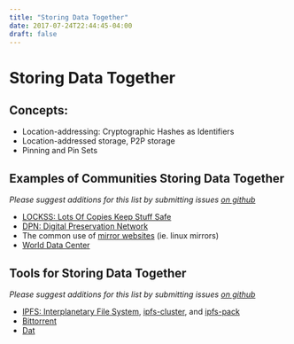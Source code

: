 ```yaml
---
title: "Storing Data Together"
date: 2017-07-24T22:44:45-04:00
draft: false
---
```


# Storing Data Together

## Concepts:
- Location-addressing: Cryptographic Hashes as Identifiers
- Location-addressed storage, P2P storage
- Pinning and Pin Sets

## Examples of Communities Storing Data Together
_Please suggest additions for this list by submitting issues [on github](https://github.com/datatogether/website)_

- [LOCKSS: Lots Of Copies Keep Stuff Safe](https://www.lockss.org/)
- [DPN: Digital Preservation Network](https://www.dpn.org/)
- The common use of [mirror websites](https://en.wikipedia.org/wiki/Mirror_website) (ie. linux mirrors)
- [World Data Center](https://en.wikipedia.org/wiki/World_Data_Center)

## Tools for Storing Data Together
_Please suggest additions for this list by submitting issues [on github](https://github.com/datatogether/website)_

- [IPFS: Interplanetary File System](https://ipfs.io), [ipfs-cluster](https://github.com/ipfs/ipfs-cluster), and [ipfs-pack](https://github.com/ipfs/ipfs-pack)
- [Bittorrent](http://www.bittorrent.com/)
- [Dat](https://datproject.org/)
